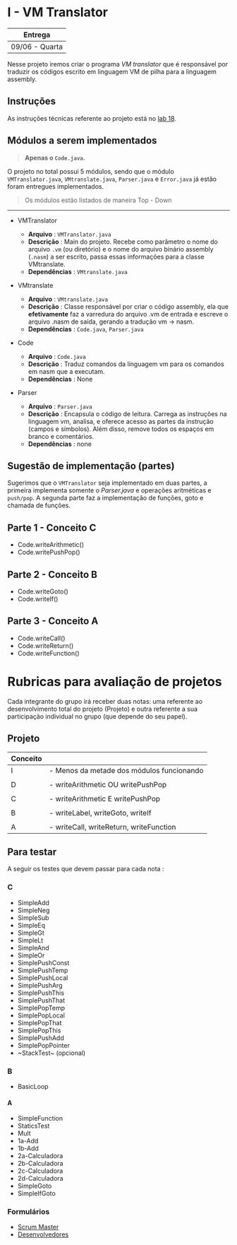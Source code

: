 # I - VM Translator

| Entrega      |
|--------------|
| 09/06 - Quarta |

Nesse projeto iremos criar o programa *VM translator* que é responsável por traduzir os códigos escrito em linguagem VM de pilha para a linguagem assembly.

## Instruções 

As instruções técnicas referente ao projeto está no [lab 18](VMtranslator-Lab-1-old.md).

## Módulos a serem implementados

> **Apenas o `Code.java`.**

O projeto no total possui 5 módulos, sendo que o módulo `VMTranslator.java`, `VMtranslate.java`, `Parser.java`  e `Error.java` já estão foram entregues implementados.

> Os módulos estão listados de maneira Top - Down

---------------------------
 
- VMTranslator
    - **Arquivo**   : `VMTranslator.java`
    - **Descrição** : Main do projeto. Recebe como parâmetro o nome do arquivo `.vm` (ou diretório) e o nome do arquivo binário assembly (`.nasm`) a ser escrito, passa essas informações para a classe VMtranslate. 
    - **Dependências** : `VMtranslate.java`
    
- VMtranslate
    - **Arquivo**   : `VMtranslate.java`
    - **Descrição** : Classe responsável por criar o código assembly, ela que **efetivamente** faz a varredura do arquivo .vm de entrada e escreve o arquivo .nasm de saída, gerando a tradução vm -> nasm. 
    - **Dependências** : `Code.java`, `Parser.java`
    
- Code
    - **Arquivo**   : `Code.java`
    - **Descrição** :  Traduz comandos da linguagem vm para os comandos em nasm que a executam.
    - **Dependências** : None
  
- Parser
    - **Arquivo**   : `Parser.java`
    - **Descrição** : Encapsula o código de leitura. Carrega as instruções na linguagem vm, analisa, e oferece acesso as partes da instrução  (campos e símbolos). Além disso, remove todos os espaços em branco e comentários.
    - **Dependências** : none

## Sugestão de implementação (partes)

Sugerimos que o `VMTranslator` seja implementado em duas partes, a primeira implementa somente o *Parser.java* e operações aritméticas e `push/pop`. A segunda parte faz a implementação de funções, goto e chamada de funções.

## Parte 1 - Conceito C
   
- Code.writeArithmetic()
- Code.writePushPop()

## Parte 2 - Conceito B

- Code.writeGoto()
- Code.writeIf()

## Parte 3 - Conceito A

- Code.writeCall()
- Code.writeReturn()
- Code.writeFunction()

# Rubricas para avaliação de projetos

Cada integrante do grupo irá receber duas notas: uma referente ao desenvolvimento total do projeto (Projeto) e outra referente a sua participação individual no grupo (que depende do seu papel).

## Projeto

| Conceito |                                           |
|----------|-------------------------------------------|
| I        | - Menos da metade dos módulos funcionando |
|          |                                           |
| D        | - writeArithmetic OU writePushPop  |
|          |                                           |
| C        | - writeArithmetic E writePushPop           |
|          |                                           |
| B        | - writeLabel, writeGoto, writeIf          |
|          |                                           |
| A        | - writeCall, writeReturn, writeFunction   |

## Para testar 

A seguir os testes que devem passar para cada nota :

### C

- SimpleAdd
- SimpleNeg
- SimpleSub
- SimpleEq 
- SimpleGt 
- SimpleLt 
- SimpleAnd
- SimpleOr 
- SimplePushConst
- SimplePushTemp 
- SimplePushLocal
- SimplePushArg 
- SimplePushThis
- SimplePushThat
- SimplePopTemp 
- SimplePopLocal
- SimplePopThat 
- SimplePopThis 
- SimplePushAdd 
- SimplePopPointer
- ~StackTest~ (opcional) 

### B

- BasicLoop 

#### A

- SimpleFunction
- StaticsTest
- Mult 
- 1a-Add
- 1b-Add
- 2a-Calculadora 
- 2b-Calculadora 
- 2c-Calculadora 
- 2d-Calculadora 
- SimpleGoto 
- SimpleIfGoto


### Formulários
 - [Scrum Master](https://forms.gle/tYabMR4cSaCDWRXAA)
 - [Desenvolvedores](https://forms.gle/jTrSaBegjKZZF6za6)

